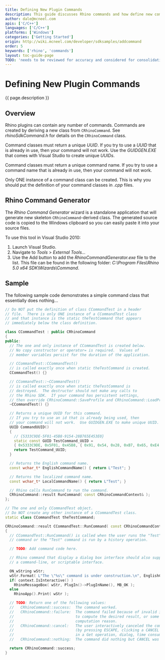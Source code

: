 ```yaml
---
title: Defining New Plugin Commands
description: This guide discusses Rhino commands and how define new commands using C/C++.
author: dale@mcneel.com
apis: ['C/C++']
languages: ['C/C++']
platforms: ['Windows']
categories: ['Getting Started']
origin: http://wiki.mcneel.com/developer/sdksamples/addcommand
order: 5
keywords: ['rhino', 'commands']
layout: toc-guide-page
TODO: 'needs to be reviewed for accuracy and considered for consolidation with other plugin topics'
---
```


# Defining New Plugin Commands

{{ page.description }}

## Overview

Rhino plugins can contain any number of commands.  Commands are created by deriving a new class from `CRhinoCommand`.  See *rhinoSdkCommand.h* for details on the `CRhinoCommand` class.

Command classes must return a unique *UUID*.  If you try to use a *UUID* that is already in use, then your command will not work.  Use the *GUIDGEN.EXE* that comes with Visual Studio to create unique *UUIDs*.

Command classes must return a unique command name.  If you try to use a command name that is already in use, then your command will not work.

Only ONE instance of a command class can be created.  This is why you should put the definition of your command classes in *.cpp* files.

## Rhino Command Generator

The *Rhino Command Generator* wizard is a standalone application that will generate new skeleton `CRhinoCommand`-derived class.  The generated source code is copied to the Windows clipboard so you can easily paste it into your source files.

To use this tool in Visual Studio 2010:

1. Launch Visual Studio.
1. Navigate to *Tools* > *External Tools...*
1. Use the Add button to add the *RhinoCommandGenerator.exe* file to the list.  This file can be found in the following folder: *C:\\Program Files\\Rhino 5.0 x64 SDK\\Wizards\\Command*.

## Sample

The following sample code demonstrates a simple command class that essentially does nothing...

```cpp
// Do NOT put the definition of class CCommandTest in a header
// file.  There is only ONE instance of a CCommandTest class
// and that instance is the static theTestCommand that appears
// immediately below the class definition.

class CCommandTest : public CRhinoCommand
{
public:
  // The one and only instance of CCommandTest is created below.
  // No copy constructor or operator= is required.  Values of
  // member variables persist for the duration of the application.

  // CCommandTest::CCommandTest()
  // is called exactly once when static theTestCommand is created.
  CCommandTest() {}

  // CCommandTest::~CCommandTest()
  // is called exactly once when static theTestCommand is
  // destroyed.  The destructor should not make any calls to
  // the Rhino SDK.  If your command has persistent settings,
  // then override CRhinoCommand::SaveProfile and CRhinoCommand::LoadProfile.
  ~CCommandTest() {}

  // Returns a unique UUID for this command.
  // If you try to use an id that is already being used, then
  // your command will not work.  Use GUIDGEN.EXE to make unique UUID.
  UUID CommandUUID()
  {
    // {5333C9DE-5F01-45B8-9154-28B765E453E0}
    static const GUID TestCommand_UUID =
    { 0x5333C9DE, 0x5F01, 0x45B8, { 0x91, 0x54, 0x28, 0xB7, 0x65, 0xE4, 0x53, 0xE0 } };
    return TestCommand_UUID;
  }

  // Returns the English command name.
  const wchar_t* EnglishCommandName() { return L"Test"; }

  // Returns the localized command name.
  const wchar_t* LocalCommandName() { return L"Test"; }

  // Rhino calls RunCommand to run the command.
  CRhinoCommand::result RunCommand( const CRhinoCommandContext& );
};

// The one and only CCommandTest object.  
// Do NOT create any other instance of a CCommandTest class.
static class CCommandTest theTestCommand;

CRhinoCommand::result CCommandTest::RunCommand( const CRhinoCommandContext& context )
{
  // CCommandTest::RunCommand() is called when the user runs the "Test"
  // command or the "Test" command is run by a history operation.

  // TODO: Add command code here.

  // Rhino command that display a dialog box interface should also support
  // a command-line, or scriptable interface.

  ON_wString wStr;
  wStr.Format( L"The \"%s\" command is under construction.\n", EnglishCommandName() );
  if( context.IsInteractive() )
    RhinoMessageBox( wStr, PlugIn()->PlugInName(), MB_OK );
  else
    RhinoApp().Print( wStr );

  // TODO: Return one of the following values:
  //   CRhinoCommand::success:  The command worked.
  //   CRhinoCommand::failure:  The command failed because of invalid input, inability
  //                            to compute the desired result, or some other reason
  //                            computation reason.
  //   CRhinoCommand::cancel:   The user interactively canceled the command
  //                            (by pressing ESCAPE, clicking a CANCEL button, etc.)
  //                            in a Get operation, dialog, time consuming computation, etc.
  //   CRhinoCommand::nothing:  The command did nothing but CANCEL was not pressed.

  return CRhinoCommand::success;
}
```
